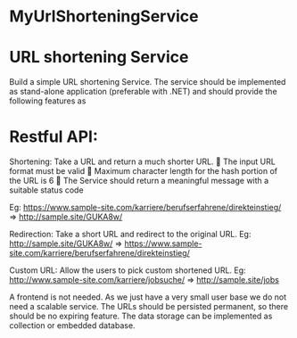 ﻿# MyUrlShorteningService

# URL shortening Service
Build a simple URL shortening Service. The service should be implemented as stand-alone application (preferable with .NET) and should provide the following features as 
# Restful API:
Shortening: Take a URL and return a much shorter URL.
 The input URL format must be valid
 Maximum character length for the hash portion of the URL is 6
 The Service should return a meaningful message with a suitable status code

Eg: https://www.sample-site.com/karriere/berufserfahrene/direkteinstieg/ =>
http://sample.site/GUKA8w/

Redirection: Take a short URL and redirect to the original URL.
Eg: http://sample.site/GUKA8w/ => https://www.sample-site.com/karriere/berufserfahrene/direkteinstieg/

Custom URL: Allow the users to pick custom shortened URL.
Eg: http://www.sample-site.com/karriere/jobsuche/ => http://sample.site/jobs

A frontend is not needed. As we just have a very small user base we do not need a 
scalable service. The URLs should be persisted permanent, so there should be no 
expiring feature. The data storage can be implemented as collection or embedded 
database. 
